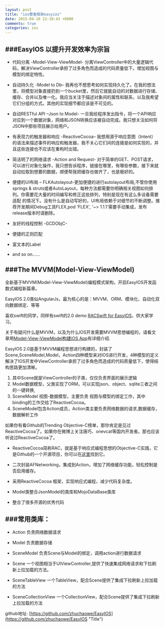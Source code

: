 ```yaml
---
layout: post
title: "ios整套框架easyios"
date: 2015-04-10 22:10:43 +0800
comments: true
categories: ios
---
```



###EasyIOS 以提升开发效率为宗旨
---

* 代码分离 -Model-View-ViewModel- 分离ViewController中的大量逻辑代码，解决ViewController承担了过多角色而造成的代码质量低下。增加视图与模型的绑定特性。

* 自动持久化 -Model to Db– 我再也不想思考如何实现持久化了。在我的想法里，将模型对象直接扔到一个bucket里，然后它就能自动的对数据进行存储、缓存、合并以及唯一化。我应当关注于描述对象间的属性和联系，以及我希望它们分组的方式。其他的实现细节都应该是不可见的。

* 自动RESTful API –Json to Model- 一旦我给程序发出指令，将一个API响应对应到一个数据对象，网络和JSON转换应该被自动完成。我只想关注如何将JSON中那些项目展示给用户。

* 有表现力的触发器和响应 -ReactiveCocoa– 我想用源于响应意图（Intent）的语法来描述事件的响应和触发器，我不关心它们间的连接是如何实现的，并且这些连接也不应该在重构时出错。

* 简洁明了的网络请求 -Action and Request- 对于简单的GET、POST请求，可以进行对象化操作，我只想告诉程序，链接在哪里，有哪些参数，接下来就自动拉取到想要的数据，顺便帮我把缓存也做齐了，也是极好的。

* 便捷的UI布局 – FLKAutolayout-更加便捷的进行autolayout布局,不管你使用springs & struts或者AutoLayout，每种方法都需要你明确相关视图如何排列。你需要花大量的时间编写和修正这些排列，特别是现在有这么多设备需要适配 的情况下。没有什么是自动写好的，UI布局依赖于对细节的不断调整。推荐开发期间Debug工具FLEX,pod 'FLEX', '~> 1.1.1'需要手动集成，发布release版本时请删除。

* 友好的线程控制 -GCDObjC-
* 便捷的正则匹配
* 富文本的Label
* and so on……

<!--more-->

###The MVVM(Model-View-ViewModel)
---
全新基于MVVM(Model-View-ViewModel)编程模式架构，开启EasyIOS开发函数式编程新篇章。

EasyIOS 2.0类似AngularJs，最为核心的是：MVVM、ORM、模块化、自动化双向数据绑定、等等

喜欢swift的同学，同样有swift的2.0 demo [RACSwift for EasyIOS](https://github.com/zhuchaowe/RACSwift "Title")，供大家学习。

关于有疑问什么是MVVM，以及为什么IOS开发需要MVVM思想编程的，请看文章用[Model-View-ViewModel构建iOS App](http://easyios.08dream.com/index.php?s=/Home/Article/detail/id/10036.html "Title")有详细介绍.

EasyIOS 2.0是基于MVVM编程思想进行构建的，封装了Scene,SceneModel,Model，Action四种模型来对IOS进行开发，4种模型的定义解决了IOS开发中ViewController承担了过多角色而造成的代码质量低下，使得结构思路更加清晰。

1. 其中Scene就是ViewController的子类，仅仅负责界面的展示逻辑
2. Model数据模型，父类实现了ORM，可以实现json、object、sqlite三者之间的一键转换,
3. SceneModel 视图-数据模型，主要负责 视图与模型的绑定工作，其中binding的工作交给了ReactiveCocoa。
4. SceneModel包含Action成员，Action类主要负责网络数据的请求,数据缓存，数据解析工作

如果你有看Github的Trending Objective-C榜单，那你肯定是见过ReactiveCocoa了。如果你在微博上关注唐巧、onevcat等国内开发者。那也应该听说过ReactiveCocoa了。

* ReactiveCocoa简称RAC，就是基于响应式编程思想的Objective-C实践，它是Github的一个开源项目，你可以在[这里](https://github.com/ReactiveCocoa/ReactiveCocoa "Title")找到它。

* 二次封装AFNetworking，集成到Action，增加了网络缓存功能，轻松控制是否启用缓存。

* 采用ReactiveCocoa 框架，实现响应式编程，减少代码复杂度。

* Model类整合JsonModel的类库和MojoDataBase类库

* 整合了很多开源的优秀代码

###常用类库：
---

* Action 负责网络数据请求

* Model 负责数据存储

* SceneModel 负责Scene与Model的绑定，调用action进行数据请求

* Scene 一个视图相当于UIViewController,提供了快速集成网络请求和下拉刷新上拉加载的方法。

* SceneTableView 一个TableView，配合Scene提供了集成下拉刷新上拉加载的方法

* SceneCollectionView 一个CollectionView，配合Scene提供了集成下拉刷新上拉加载的方法


github地址: [https://github.com/zhuchaowe/EasyIOS](https://github.com/zhuchaowe/EasyIOS "Title")